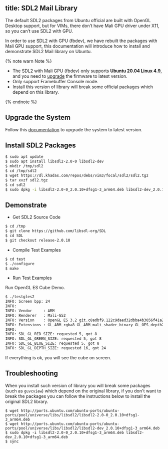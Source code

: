 title: SDL2 Mail Library
---

The default SDL2 packages from Ubuntu official are built with OpenGL Desktop support, but for VIMs, there don’t have Mali GPU driver under X11, so you can’t use SDL2 with GPU.

In order to use SDL2 with GPU (fbdev), we have rebuilt the packages with Mali GPU support, this documentation will introduce how to install and demonstrate SDL2 Mail library on Ubuntu.

{% note warn Note %}

* The SDL2 with Mali GPU (fbdev) only supports **Ubuntu 20.04 Linux 4.9**, and you need to [upgrade](UpgradeSystem.html) the firmware to latest version.
* Only support Framebuffer Console mode.
* Install this version of library will break some official packages which depend on this library.

{% endnote %}

## Upgrade the System

Follow this [documentation](UpgradeSystem.html) to upgrade the system to latest version.

## Install SDL2 Packages

```sh
$ sudo apt update
$ sudo apt install libsdl2-2.0-0 libsdl2-dev
$ mkdir /tmp/sdl2
$ cd /tmp/sdl2
$ wget https://dl.khadas.com/repos/debs/vim3/focal/sdl2/sdl2.tgz
$ tar xvzf sdl2.tgz
$ cd sdl2
$ sudo dpkg -i libsdl2-2.0-0_2.0.10+dfsg1-3_arm64.deb libsdl2-dev_2.0.10+dfsg1-3_arm64.deb
```

## Demonstrate

* Get SDL2 Source Code

```sh
$ cd /tmp
$ git clone https://github.com/libsdl-org/SDL
$ cd SDL
$ git checkout release-2.0.10
```

* Compile Test Examples

```sh
$ cd test
$ ./configure
$ make
```

* Run Test Examples

Run OpenGL ES Cube Demo.

```sh
$ ./testgles2 
INFO: Screen bpp: 24
INFO: 
INFO: Vendor     : ARM
INFO: Renderer   : Mali-G52
INFO: Version    : OpenGL ES 3.2 git.c8adbf9.122c9daed32dbba4b3056f41a2f23c58
INFO: Extensions : GL_ARM_rgba8 GL_ARM_mali_shader_binary GL_OES_depth24 GL_OES_depth_texture GL_OES_depth_texture_cube_map GL_OES_packed_depth_stencil GL_OES_rgb8_rgba8 GL_EXT_read_format_bgra GL_OES_compressed_paletted_texture GL_OES_compressed_ETC1_RGB8_texture GL_OES_standard_derivatives GL_OES_EGL_image GL_OES_EGL_image_external GL_OES_EGL_image_external_essl3 GL_OES_EGL_sync GL_OES_texture_npot GL_OES_vertex_half_float GL_OES_required_internalformat GL_OES_vertex_array_object GL_OES_mapbuffer GL_EXT_texture_format_BGRA8888 GL_EXT_texture_rg GL_EXT_texture_type_2_10_10_10_REV GL_OES_fbo_render_mipmap GL_OES_element_index_uint GL_EXT_shadow_samplers GL_OES_texture_compression_astc GL_KHR_texture_compression_astc_ldr GL_KHR_texture_compression_astc_hdr GL_KHR_texture_compression_astc_sliced_3d GL_EXT_texture_compression_astc_decode_mode GL_EXT_texture_compression_astc_decode_mode_rgb9e5 GL_KHR_debug GL_EXT_occlusion_query_boolean GL_EXT_disjoint_timer_query GL_EXT_blend_minmax GL_EXT_discard_framebuffer GL_OES_get_program_binary GL_OES_texture_3D GL_EXT_texture_storage GL_EXT_multisampled_render_to_texture GL_OES_surfaceless_context GL_OES_texture_stencil8 GL_EXT_shader_pixel_local_storage GL_ARM_shader_framebuffer_fetch GL_ARM_shader_framebuffer_fetch_depth_stencil GL_ARM_mali_program_binary GL_EXT_sRGB GL_EXT_sRGB_write_control GL_EXT_texture_sRGB_decode GL_EXT_texture_sRGB_R8 GL_EXT_texture_sRGB_RG8 GL_KHR_blend_equation_advanced GL_KHR_blend_equation_advanced_coherent GL_OES_texture_storage_multisample_2d_array GL_OES_shader_image_atomic GL_EXT_robustness GL_EXT_draw_buffers_indexed GL_OES_draw_buffers_indexed GL_EXT_texture_border_clamp GL_OES_texture_border_clamp GL_EXT_texture_cube_map_array GL_OES_texture_cube_map_array GL_OES_sample_variables GL_OES_sample_shading GL_OES_shader_multisample_interpolation GL_EXT_shader_io_blocks GL_OES_shader_io_blocks GL_EXT_tessellation_shader GL_OES_tessellation_shader GL_EXT_primitive_bounding_box GL_OES_primitive_bounding_box GL_EXT_geometry_shader GL_OES_geometry_shader GL_ANDROID_extension_pack_es31a GL_EXT_gpu_shader5 GL_OES_gpu_shader5 GL_EXT_texture_buffer GL_OES_texture_buffer GL_EXT_copy_image GL_OES_copy_image GL_EXT_shader_non_constant_global_initializers GL_EXT_color_buffer_half_float GL_EXT_color_buffer_float GL_EXT_YUV_target GL_OVR_multiview GL_OVR_multiview2 GL_OVR_multiview_multisampled_render_to_texture GL_KHR_robustness GL_KHR_robust_buffer_access_behavior GL_EXT_draw_elements_base_vertex GL_OES_draw_elements_base_vertex GL_EXT_buffer_storage GL_EXT_texture_filter_anisotropic 
INFO: 
INFO: SDL_GL_RED_SIZE: requested 5, got 8
INFO: SDL_GL_GREEN_SIZE: requested 5, got 8
INFO: SDL_GL_BLUE_SIZE: requested 5, got 8
INFO: SDL_GL_DEPTH_SIZE: requested 16, got 24
```

If everything is ok, you will see the cube on screen.

## Troubleshooting

When you install such version of library you will break some packages (such as `guvcview`) which depend on the original library, if you don't want to break the packages you can follow the instructions below to install the original SDL2 library.

```
$ wget http://ports.ubuntu.com/ubuntu-ports/ubuntu-ports/pool/universe/libs/libsdl2/libsdl2-2.0-0_2.0.10+dfsg1-3_arm64.deb
$ wget http://ports.ubuntu.com/ubuntu-ports/ubuntu-ports/pool/universe/libs/libsdl2/libsdl2-dev_2.0.10+dfsg1-3_arm64.deb
$ sudo dpkg -i libsdl2-2.0-0_2.0.10+dfsg1-3_arm64.deb libsdl2-dev_2.0.10+dfsg1-3_arm64.deb
$ sync
```




